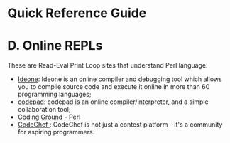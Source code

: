 Quick Reference Guide
=====================

# D. Online REPLs

These are Read-Eval Print Loop sites that understand Perl language:

- [Ideone](http://ideone.com/): Ideone is an online compiler and debugging tool which allows you to compile source code and execute it online in more than 60 programming languages;
- [codepad](http://codepad.org/): codepad is an online compiler/interpreter, and a simple collaboration tool;
- [Coding Ground - Perl](http://www.tutorialspoint.com/execute_perl_online.php)
- [CodeChef ](https://www.codechef.com/ide/): CodeChef is not just a contest platform - it's a community for aspiring programmers.
